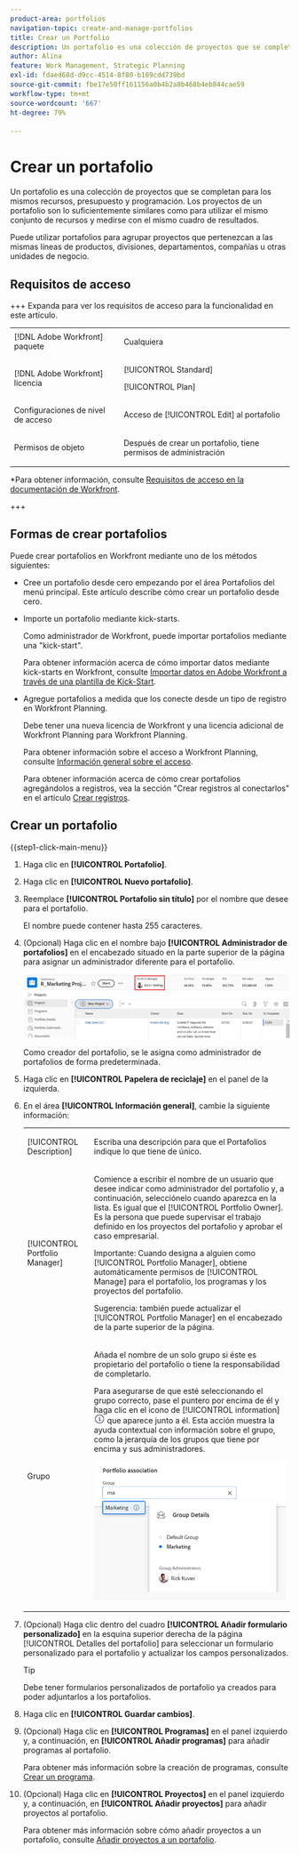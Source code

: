 ```yaml
---
product-area: portfolios
navigation-topic: create-and-manage-portfolios
title: Crear un Portfolio
description: Un portafolio es una colección de proyectos que se completan para los mismos recursos, presupuesto y programación. Los proyectos de un portafolio son lo suficientemente similares como para utilizar el mismo conjunto de recursos y medirse con el mismo cuadro de resultados.
author: Alina
feature: Work Management, Strategic Planning
exl-id: fdaed68d-d9cc-4514-8f80-b169cdd739bd
source-git-commit: fbe17e50ff161156a0b4b2a8b468b4eb844cae59
workflow-type: tm+mt
source-wordcount: '667'
ht-degree: 79%

---
```


# Crear un portafolio

<!--Audited: 08/2025-->

Un portafolio es una colección de proyectos que se completan para los mismos recursos, presupuesto y programación. Los proyectos de un portafolio son lo suficientemente similares como para utilizar el mismo conjunto de recursos y medirse con el mismo cuadro de resultados.

Puede utilizar portafolios para agrupar proyectos que pertenezcan a las mismas líneas de productos, divisiones, departamentos, compañías u otras unidades de negocio.

## Requisitos de acceso

+++ Expanda para ver los requisitos de acceso para la funcionalidad en este artículo. 

<table style="table-layout:auto"> 
 <col> 
 <col> 
 <tbody> 
  <tr> 
   <td role="rowheader">[!DNL Adobe Workfront] paquete</td> 
   <td> <p>Cualquiera</p></td> 
  </tr> 
  <tr> 
   <td role="rowheader">[!DNL Adobe Workfront] licencia</td> 
   <td> <p>[!UICONTROL Standard]</p>
   <p>[!UICONTROL Plan] </p> </td> 
  </tr> 
  <tr> 
   <td role="rowheader">Configuraciones de nivel de acceso</td> 
   <td> <p>Acceso de [!UICONTROL Edit] al portafolio</p>  </td> 
  </tr> 
  <tr> 
   <td role="rowheader">Permisos de objeto</td> 
   <td> <p>Después de crear un portafolio, tiene permisos de administración</p>  </td> 
  </tr> 
 </tbody> 
</table>

*Para obtener información, consulte [Requisitos de acceso en la documentación de Workfront](/help/quicksilver/administration-and-setup/add-users/access-levels-and-object-permissions/access-level-requirements-in-documentation.md).

+++

<!--Old:

<table style="table-layout:auto"> 
 <col> 
 <col> 
 <tbody> 
  <tr> 
   <td role="rowheader">[!DNL Adobe Workfront] plan*</td> 
   <td> <p>Any</p></td> 
  </tr> 
  <tr> 
   <td role="rowheader">[!DNL Adobe Workfront] license*</td> 
   <td> <p>New: [!UICONTROL Standard]</p>
   <p>Current:[!UICONTROL Plan] </p> </td> 
  </tr> 
  <tr> 
   <td role="rowheader">Access level configurations</td> 
   <td> <p>[!UICONTROL Edit] access to Portfolios</p>  </td> 
  </tr> 
  <tr> 
   <td role="rowheader">Object permissions</td> 
   <td> <p>After you create a portfolio, you have Manage permissions to it, by default</p>  </td> 
  </tr> 
 </tbody> 
</table>

*For information, see [Access requirements in Workfront documentation](/help/quicksilver/administration-and-setup/add-users/access-levels-and-object-permissions/access-level-requirements-in-documentation.md). -->

## Formas de crear portafolios

Puede crear portafolios en Workfront mediante uno de los métodos siguientes:

* Cree un portafolio desde cero empezando por el área Portafolios del menú principal. Este artículo describe cómo crear un portafolio desde cero.

* Importe un portafolio mediante kick-starts.

  Como administrador de Workfront, puede importar portafolios mediante una &quot;kick-start&quot;.

  Para obtener información acerca de cómo importar datos mediante kick-starts en Workfront, consulte [Importar datos en Adobe Workfront a través de una plantilla de Kick-Start](/help/quicksilver/administration-and-setup/manage-workfront/using-kick-starts/import-data-via-kickstarts.md).

* Agregue portafolios a medida que los conecte desde un tipo de registro en Workfront Planning.

  Debe tener una nueva licencia de Workfront y una licencia adicional de Workfront Planning para Workfront Planning.

  Para obtener información sobre el acceso a Workfront Planning, consulte [Información general sobre el acceso](/help/quicksilver/planning/access/access-overview.md).

  Para obtener información acerca de cómo crear portafolios agregándolos a registros, vea la sección &quot;Crear registros al conectarlos&quot; en el artículo [Crear registros](/help/quicksilver/planning/records/create-records.md).


## Crear un portafolio

{{step1-click-main-menu}}

1. Haga clic en **[!UICONTROL Portafolio]**.
1. Haga clic en **[!UICONTROL Nuevo portafolio]**.
1. Reemplace **[!UICONTROL Portafolio sin título]** por el nombre que desee para el portafolio.

   El nombre puede contener hasta 255 caracteres.

1. (Opcional) Haga clic en el nombre bajo **[!UICONTROL Administrador de portafolios]** en el encabezado situado en la parte superior de la página para asignar un administrador diferente para el portafolio.

   ![nombre del administrador de Portfolio](assets/portfolio-manager-name-350x51.jpg)

   Como creador del portafolio, se le asigna como administrador de portafolios de forma predeterminada.

1. Haga clic en **[!UICONTROL Papelera de reciclaje]** en el panel de la izquierda.
1. En el área **[!UICONTROL Información general]**, cambie la siguiente información:

   <table style="table-layout:auto"> 
    <col> 
    <col> 
    <tbody> 
     <tr> 
      <td role="rowheader">[!UICONTROL Description]</td> 
      <td> <p>Escriba una descripción para que el Portafolios indique lo que tiene de único. </p> </td> 
     </tr> 
     <tr> 
      <td role="rowheader">[!UICONTROL Portfolio Manager]</td> 
      <td> <p>Comience a escribir el nombre de un usuario que desee indicar como administrador del portafolio y, a continuación, selecciónelo cuando aparezca en la lista. Es igual que el [!UICONTROL Portfolio Owner].  Es la persona que puede supervisar el trabajo definido en los proyectos del portafolio y aprobar el caso empresarial.</p> <p>Importante: Cuando designa a alguien como [!UICONTROL Portfolio Manager], obtiene automáticamente permisos de [!UICONTROL Manage] para el portafolio, los programas y los proyectos del portafolio. </p> <p>Sugerencia: también puede actualizar el [!UICONTROL Portfolio Manager] en el encabezado de la parte superior de la página.</p> </td> 
     </tr> 
     <tr data-mc-conditions=""> 
      <td role="rowheader">Grupo </td> 
      <td> <p>Añada el nombre de un solo grupo si éste es propietario del portafolio o tiene la responsabilidad de completarlo. </p> <p>Para asegurarse de que esté seleccionando el grupo correcto, pase el puntero por encima de él y haga clic en el icono de [!UICONTROL information] <img src="assets/info-icon.png"> que aparece junto a él. Esta acción muestra la ayuda contextual con información sobre el grupo, como la jerarquía de los grupos que tiene por encima y sus administradores.</p> <p data-mc-conditions="QuicksilverOrClassic.Quicksilver"> <img src="assets/group-details-widget-portfolios-350x250.png" style="width: 350;height: 250;"> </p> </td> 
     </tr> 
    </tbody> 
   </table>

1. (Opcional) Haga clic dentro del cuadro **[!UICONTROL Añadir formulario personalizado]** en la esquina superior derecha de la página [!UICONTROL Detalles del portafolio] para seleccionar un formulario personalizado para el portafolio y actualizar los campos personalizados.

   >[!TIP]
   >
   >Debe tener formularios personalizados de portafolio ya creados para poder adjuntarlos a los portafolios.

1. Haga clic en **[!UICONTROL Guardar cambios]**.
1. (Opcional) Haga clic en **[!UICONTROL Programas]** en el panel izquierdo y, a continuación, en **[!UICONTROL Añadir programas]** para añadir programas al portafolio.

   Para obtener más información sobre la creación de programas, consulte [Crear un programa](../../../manage-work/portfolios/create-and-manage-programs/create-program.md).

1. (Opcional) Haga clic en **[!UICONTROL Proyectos]** en el panel izquierdo y, a continuación, en **[!UICONTROL Añadir proyectos]** para añadir proyectos al portafolio.

   Para obtener más información sobre cómo añadir proyectos a un portafolio, consulte [Añadir proyectos a un portafolio](../../../manage-work/portfolios/create-and-manage-portfolios/add-projects-to-portfolios.md).

<!--
<div data-mc-conditions="QuicksilverOrClassic.Draft mode">
<h2>Deactivate a portfolio</h2>
<p data-mc-conditions="QuicksilverOrClassic.Draft mode">(NOTE: drafted this and moved it to their own article: delete-deactivate-portfolios)</p>
<p>When you deactivate a portfolio, you can still access it from the Portfolios area, but it no longer displays in the list of portfolios when users try to add it to a project.</p>
<ol>
<li value="1">Click the <strong>Main Menu</strong> icon <img src="assets/main-menu-icon.png"> in the upper-right corner of Adobe Workfront.</li>
<li value="2">Click <strong>Portfolios</strong> .</li>
<li value="3"> <p>Click the name of the portfolio.</p> </li>
<li value="4" data-mc-conditions="QuicksilverOrClassic.Quicksilver">Click the More menu <img src="assets/more-icon.png"> to the right of the portfolio name, then click <strong>Deactivate Portfolio</strong>.</li>
</ol>
<h2>Delete a portfolio</h2>
<ol>
<li value="1">Click the <strong>Main Menu</strong> icon <img src="assets/main-menu-icon.png"> in the upper-right corner of Adobe Workfront.</li>
<li value="2"> <p>Click <strong>Portfolios</strong> .</p> </li>
<li value="3"> <p>Select the portfolio, then click the Delete icon <img src="assets/delete.png">.</p> </li>
<li value="4"> <p>In the box that appears, click <strong>Yes, Delete It</strong> to confirm.</p> </li>
</ol>
</div>
-->
